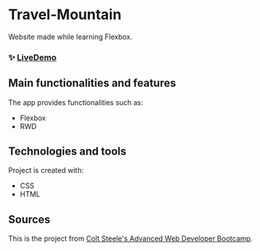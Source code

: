 # Travel-Mountain

Website made while learning Flexbox.

### ✨ [LiveDemo](https://krzyzanowskimichal.github.io/Flexbox-website/)


## Main functionalities and features

The app provides functionalities such as:

- Flexbox
- RWD

## Technologies and tools

Project is created with:

- CSS
- HTML

## Sources
This is the project from <a href="https://www.udemy.com/course/the-advanced-web-developer-bootcamp/">Colt Steele's Advanced Web Developer Bootcamp</a>.
